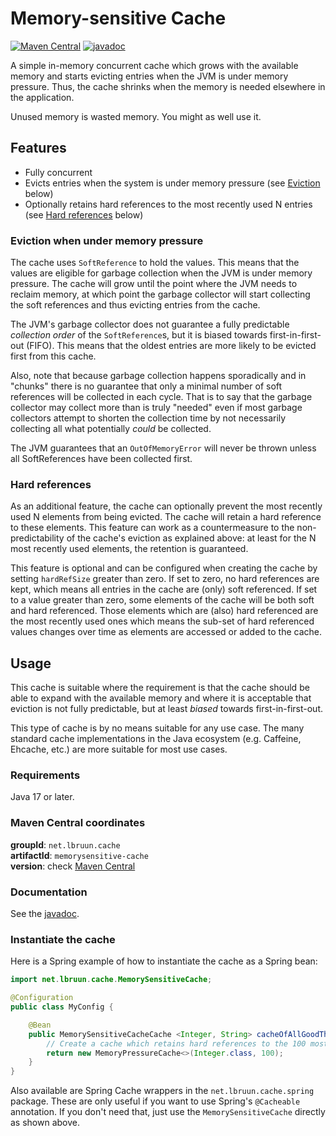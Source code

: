 # Memory-sensitive Cache
[![Maven Central](https://maven-badges.herokuapp.com/maven-central/net.lbruun.cache/memorysensitive-cache/badge.svg)](https://maven-badges.herokuapp.com/maven-central/net.lbruun.cache/memorysensitive-cache)
[![javadoc](https://javadoc.io/badge2/net.lbruun.cache/memorysensitive-cache/javadoc.svg)](https://javadoc.io/doc/net.lbruun.cache/memorysensitive-cache)

A simple in-memory concurrent cache which grows with the available memory and starts evicting
entries when the JVM is under memory pressure. Thus, the cache shrinks when the memory is needed
elsewhere in the application. 

Unused memory is wasted memory. You might as well use it.

## Features

- Fully concurrent
- Evicts entries when the system is under memory pressure (see [Eviction](#eviction) below)
- Optionally retains hard references to the most recently used N entries (see [Hard references](#hard-references) below)

### Eviction when under memory pressure

The cache uses `SoftReference` to hold the values. This means that the values are eligible for
garbage collection when the JVM is under memory pressure. The cache will grow until the point
where the JVM needs to reclaim memory, at which point the garbage collector will start
collecting the soft references and thus evicting entries from the cache.

The JVM's garbage collector does not guarantee a fully predictable _collection order_ of the
`SoftReference`s, but it is biased towards first-in-first-out (FIFO). This means that the oldest entries
are more likely to be evicted first from this cache.

Also, note that because garbage collection happens
sporadically and in "chunks" there is no guarantee that only a minimal number of soft references
will be collected in each cycle. That is to say that the garbage collector may collect more than
is truly "needed" even if most garbage collectors attempt to shorten the collection time by not
necessarily collecting all what potentially _could_ be collected.

The JVM guarantees that an `OutOfMemoryError` will never be thrown unless all SoftReferences have been
collected first. 


### Hard references

As an additional feature, the cache can optionally prevent the most recently used N elements from being
evicted. The cache will retain a hard reference to these elements. This feature can work as a
countermeasure to the non-predictability of the cache's eviction as explained above: at least for
the N most recently used elements, the retention is guaranteed.

This feature is optional and can be configured when creating the cache by setting `hardRefSize`
greater than zero. If set to zero, no hard references are kept, which means all entries in the
cache are (only) soft referenced. If set to a value greater than zero, some elements of the cache
will be both soft and hard referenced. Those elements which are (also) hard referenced are the most
recently used ones which means the sub-set of hard referenced values changes over time as elements 
are accessed or added to the cache.


## Usage

This cache is suitable where the requirement is that the cache should be able to expand with
the available memory and where it is acceptable that eviction is not fully predictable, but
at least _biased_ towards first-in-first-out.

This type of cache is by no means suitable for any use case. The many standard cache implementations in the 
Java ecosystem (e.g. Caffeine, Ehcache, etc.) are more suitable for most use cases.


### Requirements

Java 17 or later.


### Maven Central coordinates

**groupId**: `net.lbruun.cache` \
**artifactId**: `memorysensitive-cache` \
**version**: check [Maven Central](https://search.maven.org/artifact/net.lbruun.cache/memorysensitive-cache)

### Documentation

See the [javadoc](https://javadoc.io/doc/net.lbruun.cache/memorysensitive-cache).


### Instantiate the cache

Here is a Spring example of how to instantiate the cache as a Spring bean:

```java
import net.lbruun.cache.MemorySensitiveCache;

@Configuration
public class MyConfig {

    @Bean
    public MemorySensitiveCacheCache <Integer, String> cacheOfAllGoodThings() {
        // Create a cache which retains hard references to the 100 most recently used entries
        return new MemoryPressureCache<>(Integer.class, 100);
    }
}
```
Also available are Spring Cache wrappers in the `net.lbruun.cache.spring` package. These are only
useful if you want to use Spring's `@Cacheable` annotation. If you don't need that, just use
the `MemorySensitiveCache` directly as shown above.

